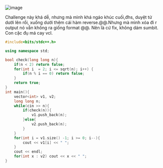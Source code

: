 ![image](https://github.com/Llam-a/Practice_Cpp/assets/115911041/740020cb-6e6c-4bf3-a3ea-6d2265061c84)

Challenge này khá dễ, nhưng mà mình khá ngáo khúc cuối,đhs, duyệt từ dưới lên rồi, xuống dưới thêm cái hàm reverse.@@.Nhưng mà mình xóa đi r output nó vẫn không ra giống format @@. Nên là cứ fix, không dám sumbit. Con cặc đụ má cay vcl.

```cpp
#include<bits/stdc++.h>

using namespace std;

bool check(long long n){
    if(n < 2) return false;
    for(int i  = 2; i <= sqrt(n); i++) {
        if(n % i == 0) return false;
    }
    return true;
}
int main(){
    vector<int> v1, v2;
    long long n;
    while(cin >> n){
        if(check(n)){
            v1.push_back(n);
        }else{
            v2.push_back(n);
        }
    }
    for(int i = v1.size() -1; i >= 0; i--){
        cout << v1[i] << " ";
    }
    cout << endl;
    for(int x : v2) cout << x << " ";
}
```
